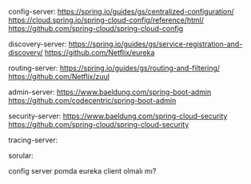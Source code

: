 config-server:
    https://spring.io/guides/gs/centralized-configuration/
    https://cloud.spring.io/spring-cloud-config/reference/html/
    https://github.com/spring-cloud/spring-cloud-config

discovery-server:
    https://spring.io/guides/gs/service-registration-and-discovery/
    https://github.com/Netflix/eureka

routing-server:
    https://spring.io/guides/gs/routing-and-filtering/
    https://github.com/Netflix/zuul

admin-server:
    https://www.baeldung.com/spring-boot-admin
    https://github.com/codecentric/spring-boot-admin

security-server:
    https://www.baeldung.com/spring-cloud-security
    https://github.com/spring-cloud/spring-cloud-security

tracing-server:



sorular:

config server pomda eureka client olmalı mı?